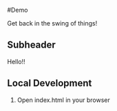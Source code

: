 #Demo

Get back in the swing of things!

## Subheader

Hello!!

## Local Development

1. Open index.html in your browser
